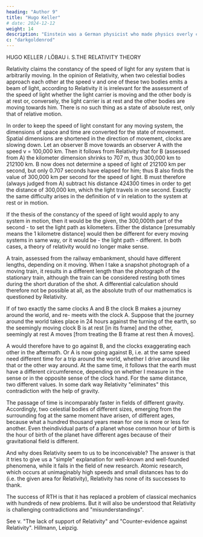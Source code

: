 ```yaml
---
heading: "Author 9"
title: "Hugo Keller"
# date: 2024-12-12
weight: 14
description: "Einstein was a German physicist who made physics overly complicated by using arbitrary tensors"
c: "darkgoldenrod"
---
```



HUGO KELLER / LÖBAU i. S.THE RELATIVITY THEORY

Relativity claims the constancy of the speed of light for any system that is arbitrarily moving. In the opinion of Relativity, when two celestial bodies approach each other at the speed v and one of these two bodies emits a beam of light, according to Relativity it is irrelevant for the assessment of the speed of light whether the light carrier is moving and the other body is at rest or, conversely, the light carrier is at rest and the other bodies are moving towards him. There is no such thing as a state of absolute rest, only that of relative motion.

In order to keep the speed of light constant for any moving system, the dimensions of space and time are converted for the state of movement. Spatial dimensions are shortened in the direction of movement, clocks are slowing down. Let an observer B move towards an observer A with the speed v = 100,000 km. Then it follows from Relativity that for B (assessed from A) the kilometer dimension shrinks to 707 m, thus 300,000 km to 212100 km. B now does not determine a speed of light of 212100 km per second, but only 0.707 seconds have elapsed for him; thus B also finds the value of 300,000 km per second for the speed of light. B must therefore (always judged from A) subtract his distance 424300 times in order to get the distance of 300,000 km, which the light travels in one second. Exactly the same difficulty arises in the definition of v in relation to the system at rest or in motion.

If the thesis of the constancy of the speed of light would apply to any system in motion, then it would be the given, the 300,000th part of the second - to set the light path as kilometers. Either the distance [presumably means the 1 kilometre distance] would then be different for every moving systems in same way, or it would be - the light path - different. In both cases, a theory of relativity would no longer make sense.

A train, assessed from the railway embankment, should have different lengths, depending on it moving. When I take a snapshot photograph of a moving train, it results in a different length than the photograph of the stationary train, although the train can be considered resting both times during the short duration of the shot. A differential calculation should therefore not be possible at all, as the absolute truth of our mathematics is questioned by Relativity.

If of two exactly the same clocks A and B the clock B makes a journey around the world, and re- meets with the clock A. Suppose that the journey around the world takes place in 24 hours against the turning of the earth, so the seemingly moving clock B is at rest [in its frame] and the other, seemingly at rest A moves [from treating the B frame at rest then A moves].


A would therefore have to go against B, and the clocks exaggerating each other in the aftermath. Or A is now going against B, i.e. at the same speed need different time for a trip around the world, whether I drive around like that or the other way around. At the same time, it follows that the earth must have a different circumference, depending on whether I measure in the sense or in the opposite sense of the clock hand. For the same distance, two different values. In some dark way Relativity "eliminates" this contradiction with the help of gravity. 

The passage of time is incomparably faster in fields of different gravity. Accordingly, two celestial bodies of different sizes, emerging from the surrounding fog at the same moment have arisen, of different ages, because what a hundred thousand years mean for one is more or less for another. Even theindividual parts of a planet whose common hour of birth is the hour of birth of the planet have different ages because of their gravitational field is different.

And why does Relativity seem to us to be inconceivable?
The answer is that it tries to give us a "simple" explanation for well-known and well-founded
phenomena, while it fails in the field of new research. Atomic research, which occurs at
unimaginably high speeds and small distances has to do (i.e. the given area for Relativity), Relativity has
none of its successes to thank.

The success of RTH is that it has replaced a problem of classical mechanics with hundreds of new
problems. But it will also be understood that Relativity is challenging contradictions and
"misunderstandings".

See v. "The lack of support of Relativity" and "Counter-evidence against Relativity". Hillmann, Leipzig.